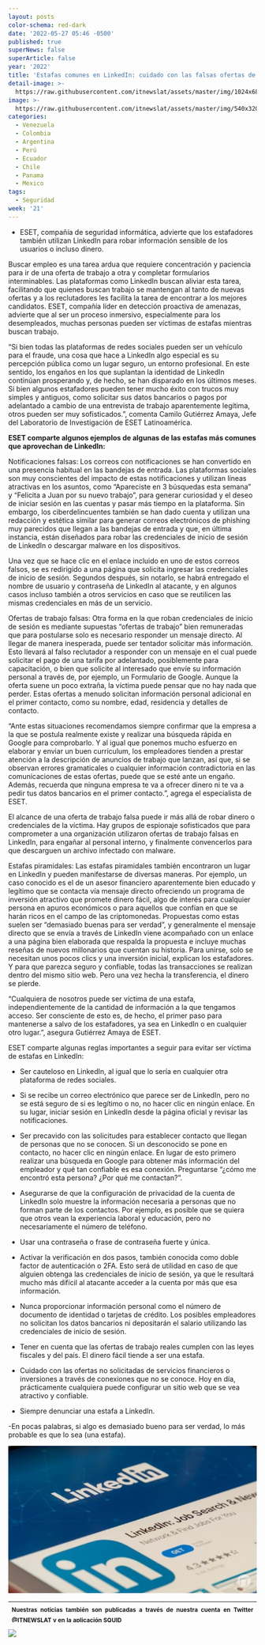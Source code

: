 ```yaml
---
layout: posts
color-schema: red-dark
date: '2022-05-27 05:46 -0500'
published: true
superNews: false
superArticle: false
year: '2022'
title: 'Estafas comunes en LinkedIn: cuidado con las falsas ofertas de empleo'
detail-image: >-
  https://raw.githubusercontent.com/itnewslat/assets/master/img/1024x680/linkedin-movil-g.jpg
image: >-
  https://raw.githubusercontent.com/itnewslat/assets/master/img/540x320/linkedin-movil-p.jpg
categories:
  - Venezuela
  - Colombia
  - Argentina
  - Perú
  - Ecuador
  - Chile
  - Panama
  - Mexico
tags:
  - Seguridad
week: '21'
---
```

- ESET, compañía de seguridad informática, advierte que los estafadores también utilizan LinkedIn para robar información sensible de los usuarios o incluso dinero.

Buscar empleo es una tarea ardua que requiere concentración y paciencia para ir de una oferta de trabajo a otra y completar formularios interminables. Las plataformas como LinkedIn buscan aliviar esta tarea, facilitando que quienes buscan trabajo se mantengan al tanto de nuevas ofertas y a los reclutadores les facilita la tarea de encontrar a los mejores candidatos. ESET, compañía líder en detección proactiva de amenazas, advierte que al ser un proceso inmersivo, especialmente para los desempleados, muchas personas pueden ser víctimas de estafas mientras buscan trabajo.

“Si bien todas las plataformas de redes sociales pueden ser un vehículo para el fraude, una cosa que hace a LinkedIn algo especial es su percepción pública como un lugar seguro, un entorno profesional. En este sentido, los engaños en los que suplantan la identidad de LinkedIn continúan prosperando y, de hecho, se han disparado en los últimos meses. Si bien algunos estafadores pueden tener mucho éxito con trucos muy simples y antiguos, como solicitar sus datos bancarios o pagos por adelantado a cambio de una entrevista de trabajo aparentemente legítima, otros pueden ser muy sofisticados.”, comenta Camilo Gutiérrez Amaya, Jefe del Laboratorio de Investigación de ESET Latinoamérica.

**ESET comparte algunos ejemplos de algunas de las estafas más comunes que aprovechan de LinkedIn:**

Notificaciones falsas: Los correos con notificaciones se han convertido en una presencia habitual en las bandejas de entrada. Las plataformas sociales son muy conscientes del impacto de estas notificaciones y utilizan líneas atractivas en los asuntos, como “Apareciste en 3 búsquedas esta semana” y “Felicita a Juan por su nuevo trabajo”, para generar curiosidad y el deseo de iniciar sesión en las cuentas y pasar más tiempo en la plataforma. Sin embargo, los ciberdelincuentes también se han dado cuenta y utilizan una redacción y estética similar para generar correos electrónicos de phishing muy parecidos que llegan a las bandejas de entrada y que, en última instancia, están diseñados para robar las credenciales de inicio de sesión de LinkedIn o descargar malware en los dispositivos.

Una vez que se hace clic en el enlace incluido en uno de estos correos falsos, se es redirigido a una página que solicita ingresar las credenciales de inicio de sesión. Segundos después, sin notarlo, se habrá entregado el nombre de usuario y contraseña de LinkedIn al atacante, y en algunos casos incluso también a otros servicios en caso que se reutilicen las mismas credenciales en más de un servicio.

Ofertas de trabajo falsas: Otra forma en la que roban credenciales de inicio de sesión es mediante supuestas “ofertas de trabajo” bien remuneradas que para postularse solo es necesario responder un mensaje directo. Al llegar de manera inesperada, puede ser tentador solicitar más información. Esto llevará al falso reclutador a responder con un mensaje en el cual puede solicitar el pago de una tarifa por adelantado, posiblemente para capacitación, o bien que solicite al interesado que envíe su información personal a través de, por ejemplo, un Formulario de Google. Aunque la oferta suene un poco extraña, la víctima puede pensar que no hay nada que perder. Estas ofertas a menudo solicitan información personal adicional en el primer contacto, como su nombre, edad, residencia y detalles de contacto.

“Ante estas situaciones recomendamos siempre confirmar que la empresa a la que se postula realmente existe y realizar una búsqueda rápida en Google para comprobarlo. Y al igual que ponemos mucho esfuerzo en elaborar y enviar un buen currículum, los empleadores tienden a prestar atención a la descripción de anuncios de trabajo que lanzan, así que, si se observan errores gramaticales o cualquier información contradictoria en las comunicaciones de estas ofertas, puede que se esté ante un engaño. Además, recuerda que ninguna empresa te va a ofrecer dinero ni te va a pedir tus datos bancarios en el primer contacto.”, agrega el especialista de ESET.

El alcance de una oferta de trabajo falsa puede ir más allá de robar dinero o credenciales de la víctima. Hay grupos de espionaje sofisticados que para comprometer a una organización utilizaron ofertas de trabajo falsas en LinkedIn, para engañar al personal interno, y finalmente convencerlos para que descarguen un archivo infectado con malware.

Estafas piramidales: Las estafas piramidales también encontraron un lugar en LinkedIn y pueden manifestarse de diversas maneras. Por ejemplo, un caso conocido es el de un asesor financiero aparentemente bien educado y legítimo que se contacta vía mensaje directo ofreciendo un programa de inversión atractivo que promete dinero fácil, algo de interés para cualquier persona en apuros económicos o para aquellos que confían en que se harán ricos en el campo de las criptomonedas. Propuestas como estas suelen ser “demasiado buenas para ser verdad”, y generalmente el mensaje directo que se envía a través de LinkedIn viene acompañado con un enlace a una página bien elaborada que respalda la propuesta e incluye muchas reseñas de nuevos millonarios que cuentan su historia. Para unirse, solo se necesitan unos pocos clics y una inversión inicial, explican los estafadores. Y para que parezca seguro y confiable, todas las transacciones se realizan dentro del mismo sitio web. Pero una vez hecha la transferencia, el dinero se pierde.

“Cualquiera de nosotros puede ser víctima de una estafa, independientemente de la cantidad de información a la que tengamos acceso. Ser consciente de esto es, de hecho, el primer paso para mantenerse a salvo de los estafadores, ya sea en LinkedIn o en cualquier otro lugar.”, asegura Gutiérrez Amaya de ESET.

ESET comparte algunas reglas importantes a seguir para evitar ser víctima de estafas en LinkedIn:

- Ser cauteloso en LinkedIn, al igual que lo sería en cualquier otra plataforma de redes sociales.

- Si se recibe un correo electrónico que parece ser de LinkedIn, pero no se está seguro de si es legítimo o no, no hacer clic en ningún enlace. En su lugar, iniciar sesión en LinkedIn desde la página oficial y revisar las notificaciones.

- Ser precavido con las solicitudes para establecer contacto que llegan de personas que no se conocen. Si un desconocido se pone en contacto, no hacer clic en ningún enlace. En lugar de esto primero realizar una búsqueda en Google para obtener más información del empleador y qué tan confiable es esa conexión. Preguntarse “¿cómo me encontró esta persona? ¿Por qué me contactan?”.

- Asegurarse de que la configuración de privacidad de la cuenta de LinkedIn solo muestre la información necesaria a personas que no forman parte de los contactos. Por ejemplo, es posible que se quiera que otros vean la experiencia laboral y educación, pero no necesariamente el número de teléfono.

- Usar una contraseña o frase de contraseña fuerte y única.

- Activar la verificación en dos pasos, también conocida como doble factor de autenticación o 2FA. Esto será de utilidad en caso de que alguien obtenga las credenciales de inicio de sesión, ya que le resultará mucho más difícil al atacante acceder a la cuenta por más que esa información.

- Nunca proporcionar información personal como el número de documento de identidad o tarjetas de crédito. Los posibles empleadores no solicitan los datos bancarios ni depositarán el salario utilizando las credenciales de inicio de sesión.

- Tener en cuenta que las ofertas de trabajo reales cumplen con las leyes fiscales y del país. El dinero fácil tiende a ser una estafa.

- Cuidado con las ofertas no solicitadas de servicios financieros o inversiones a través de conexiones que no se conoce. Hoy en día, prácticamente cualquiera puede configurar un sitio web que se vea atractivo y confiable.

- Siempre denunciar una estafa a LinkedIn.

-En pocas palabras, si algo es demasiado bueno para ser verdad, lo más probable es que lo sea (una estafa).

![](https://raw.githubusercontent.com/itnewslat/assets/master/img/540x320/linkedin-movil-p.jpg)

<table style="height: 42px;" width="569">
<tbody>
<tr>
<td style="text-align: justify;"><sub><strong>Nuestras noticias también son publicadas a través de nuestra cuenta en Twitter <a href="https://twitter.com/itnewslat?lang=es">@ITNEWSLAT</a> y en la aplicación <a href="https://squidapp.co/en/">SQUID</a></strong></sub></td>
</tr>
</tbody>
</table>

<img src="https://tracker.metricool.com/c3po.jpg?hash=56f88a41e39ab42c063cc51676587a04"/>